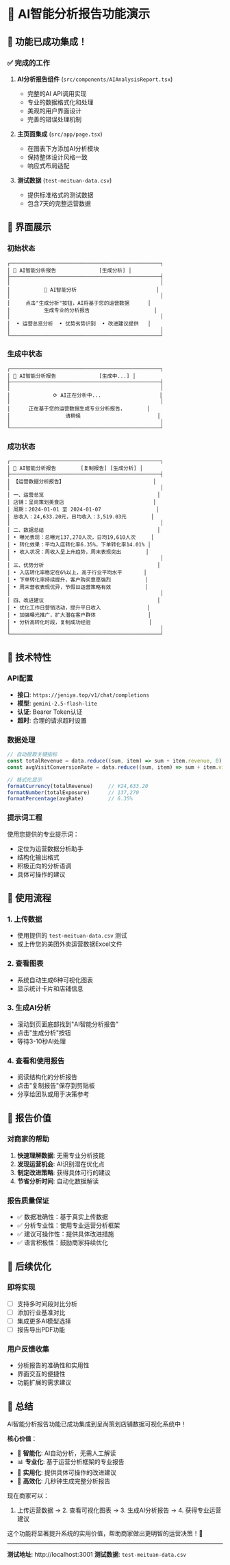 # 🎯 AI智能分析报告功能演示

## 🚀 功能已成功集成！

### ✅ 完成的工作

1. **AI分析报告组件** (`src/components/AIAnalysisReport.tsx`)
   - 完整的AI API调用实现
   - 专业的数据格式化和处理
   - 美观的用户界面设计
   - 完善的错误处理机制

2. **主页面集成** (`src/app/page.tsx`)
   - 在图表下方添加AI分析模块
   - 保持整体设计风格一致
   - 响应式布局适配

3. **测试数据** (`test-meituan-data.csv`)
   - 提供标准格式的测试数据
   - 包含7天的完整运营数据

## 🎨 界面展示

### 初始状态
```
┌─────────────────────────────────────────────────┐
│ 🧠 AI智能分析报告              [生成分析] │
├─────────────────────────────────────────────────┤
│                                                 │
│           🧠 AI智能分析                          │
│                                                 │
│     点击"生成分析"按钮，AI将基于您的运营数据      │
│           生成专业的分析报告                     │
│                                                 │
│  • 运营总览分析  • 优势劣势识别  • 改进建议提供   │
│                                                 │
└─────────────────────────────────────────────────┘
```

### 生成中状态
```
┌─────────────────────────────────────────────────┐
│ 🧠 AI智能分析报告              [生成中...] │
├─────────────────────────────────────────────────┤
│                                                 │
│              ⟳ AI正在分析中...                   │
│                                                 │
│      正在基于您的运营数据生成专业分析报告，       │
│                  请稍候                         │
│                                                 │
└─────────────────────────────────────────────────┘
```

### 成功状态
```
┌─────────────────────────────────────────────────┐
│ 🧠 AI智能分析报告        [复制报告] [生成分析] │
├─────────────────────────────────────────────────┤
│ 【运营数据分析报告】                             │
│                                                 │
│ 一、运营总览                                     │
│ 店铺：呈尚策划美食店                             │
│ 周期：2024-01-01 至 2024-01-07                  │
│ 总收入：24,633.20元，日均收入：3,519.03元        │
│                                                 │
│ 二、数据总结                                     │
│ • 曝光表现：总曝光137,270人次，日均19,610人次     │
│ • 转化效果：平均入店转化率6.35%，下单转化率14.01% │
│ • 收入状况：周收入呈上升趋势，周末表现突出        │
│                                                 │
│ 三、优势分析                                     │
│ • 入店转化率稳定在6%以上，高于行业平均水平       │
│ • 下单转化率持续提升，客户购买意愿强烈           │
│ • 周末营收表现优异，节假日运营策略有效           │
│                                                 │
│ 四、改进建议                                     │
│ • 优化工作日营销活动，提升平日收入               │
│ • 加强曝光推广，扩大潜在客户群体                 │
│ • 分析高转化时段，复制成功经验                   │
│                                                 │
└─────────────────────────────────────────────────┘
```

## 🔧 技术特性

### API配置
- **接口**: `https://jeniya.top/v1/chat/completions`
- **模型**: `gemini-2.5-flash-lite`
- **认证**: Bearer Token认证
- **超时**: 合理的请求超时设置

### 数据处理
```javascript
// 自动提取关键指标
const totalRevenue = data.reduce((sum, item) => sum + item.revenue, 0);
const avgVisitConversionRate = data.reduce((sum, item) => sum + item.visitConversionRate, 0) / data.length;

// 格式化显示
formatCurrency(totalRevenue)     // ¥24,633.20
formatNumber(totalExposure)      // 137,270
formatPercentage(avgRate)        // 6.35%
```

### 提示词工程
使用您提供的专业提示词：
- 定位为运营数据分析助手
- 结构化输出格式
- 积极正向的分析语调
- 具体可操作的建议

## 📱 使用流程

### 1. 上传数据
- 使用提供的 `test-meituan-data.csv` 测试
- 或上传您的美团外卖运营数据Excel文件

### 2. 查看图表
- 系统自动生成6种可视化图表
- 显示统计卡片和店铺信息

### 3. 生成AI分析
- 滚动到页面底部找到"AI智能分析报告"
- 点击"生成分析"按钮
- 等待3-10秒AI处理

### 4. 查看和使用报告
- 阅读结构化的分析报告
- 点击"复制报告"保存到剪贴板
- 分享给团队或用于决策参考

## 🎯 报告价值

### 对商家的帮助
1. **快速理解数据**: 无需专业分析技能
2. **发现运营机会**: AI识别潜在优化点
3. **制定改进策略**: 获得具体可行的建议
4. **节省分析时间**: 自动化数据解读

### 报告质量保证
- ✅ 数据准确性：基于真实上传数据
- ✅ 分析专业性：使用专业运营分析框架
- ✅ 建议可操作性：提供具体改进措施
- ✅ 语言积极性：鼓励商家持续优化

## 🔄 后续优化

### 即将实现
- [ ] 支持多时间段对比分析
- [ ] 添加行业基准对比
- [ ] 集成更多AI模型选择
- [ ] 报告导出PDF功能

### 用户反馈收集
- 分析报告的准确性和实用性
- 界面交互的便捷性
- 功能扩展的需求建议

## 🎉 总结

AI智能分析报告功能已成功集成到呈尚策划店铺数据可视化系统中！

**核心价值**：
- 🤖 **智能化**: AI自动分析，无需人工解读
- 📊 **专业化**: 基于运营分析框架的专业报告
- 🎯 **实用化**: 提供具体可操作的改进建议
- 🚀 **高效化**: 几秒钟生成完整分析报告

现在商家可以：
1. 上传运营数据 → 2. 查看可视化图表 → 3. 生成AI分析报告 → 4. 获得专业运营建议

这个功能将显著提升系统的实用价值，帮助商家做出更明智的运营决策！🎊

---

**测试地址**: http://localhost:3001
**测试数据**: `test-meituan-data.csv`
